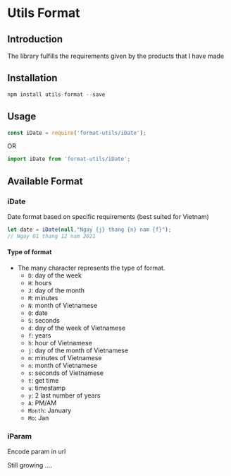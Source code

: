 # Utils Format

## Introduction

The library fulfills the requirements given by the products that I have made

## Installation

```js
npm install utils-format --save
```

## Usage

```js
const iDate = require('format-utils/iDate');
```
OR
```js
import iDate from 'format-utils/iDate';
```

## Available Format

### iDate

Date format based on specific requirements (best suited for Vietnam)

```js
let date = iDate(null,"Ngay {j} thang {n} nam {f}");
// Ngay 01 thang 12 nam 2021
```

#### Type of format
* The many character represents the type of format.
  * `D`: day of the week
  * `H`: hours
  * `J`: day of the month
  * `M`: minutes
  * `N`: month of Vietnamese
  * `O`: date
  * `S`: seconds
  * `d`: day of the week of Vietnamese
  * `f`: years
  * `h`: hour of Vietnamese
  * `j`: day of the month of Vietnamese
  * `m`: minutes of Vietnamese
  * `n`: month of Vietnamese
  * `s`: seconds of Vietnamese
  * `t`: get time
  * `u`: timestamp
  * `y`: 2 last number of years
  * `A`: PM/AM
  * `Month`: January
  * `Mo`: Jan

### iParam

Encode param in url

Still growing ....
